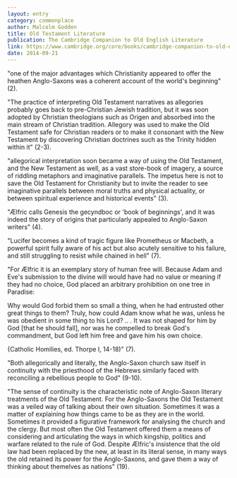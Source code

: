 ```yaml
---
layout: entry
category: commonplace
author: Malcolm Godden
title: Old Testament Literature
publication: The Cambridge Companion to Old English Literature
link: https://www.cambridge.org/core/books/cambridge-companion-to-old-english-literature/47A7B94AF16CC0E995542B4035513E45
date: 2014-09-21
---
```


"one of the major advantages which Christianity appeared to offer the heathen Anglo-Saxons was a coherent account of the world's beginning" (2).

"The practice of interpreting Old Testament narratives as allegories probably goes back to pre-Christian Jewish tradition, but it was soon adopted by Christian theologians such as Origen and absorbed into the main stream of Christian tradition. Allegory was used to make the Old Testament safe for Christian readers or to make it consonant with the New Testament by discovering Christian doctrines such as the Trinity hidden within it" (2-3).

"allegorical interpretation soon became a way of using the Old Testament, and the New Testament as well, as a vast store-book of imagery, a source of riddling metaphors and imaginative parallels. The impetus here is not to save the Old Testament for Christianity but to invite the reader to see imaginative parallels between moral truths and physical actuality, or between spiritual experience and historical events" (3).

"Ælfric calls Genesis the gecyndboc or 'book of beginnings', and it was indeed the story of origins that particularly appealed to Anglo-Saxon writers" (4).

"Lucifer becomes a kind of tragic figure like Prometheus or Macbeth, a powerful spirit fully aware of his act but also acutely sensitive to his failure, and still struggling to resist while chained in hell" (7).

"For Ælfric it is an exemplary story of human free will. Because Adam and Eve's submission to the divine will would have had no value or meaning if they had no choice, God placed an arbitrary prohibition on one tree in Paradise: 

Why would God forbid them so small a thing, when he had entrusted other great things to them? Truly, how could Adam know what he was, unless he was obedient in some thing to his Lord? .. . It was not shaped for him by God [that he should fall], nor was he compelled to break God's commandment, but God left him free and gave him his own choice.

{Catholic Homilies, ed. Thorpe I, 14-18)" (7).

"Both allegorically and literally, the Anglo-Saxon church saw itself in continuity with the priesthood of the Hebrews similarly faced with reconciling a rebellious people to God" (9-10).

"The sense of continuity is the characteristic note of Anglo-Saxon literary treatments of the Old Testament. For the Anglo-Saxons the Old Testament was a veiled way of talking about their own situation. Sometimes it was a matter of explaining how things came to be as they are in the world. Sometimes it provided a figurative framework for analysing the church and the clergy. But most often the Old Testament offered them a means of considering and articulating the ways in which kingship, politics and warfare related to the rule of God. Despite Ælfric's insistence that the old law had been replaced by the new, at least in its literal sense, in many ways the old retained its power for the Anglo-Saxons, and gave them a way of thinking about themelves as nations" (19).

